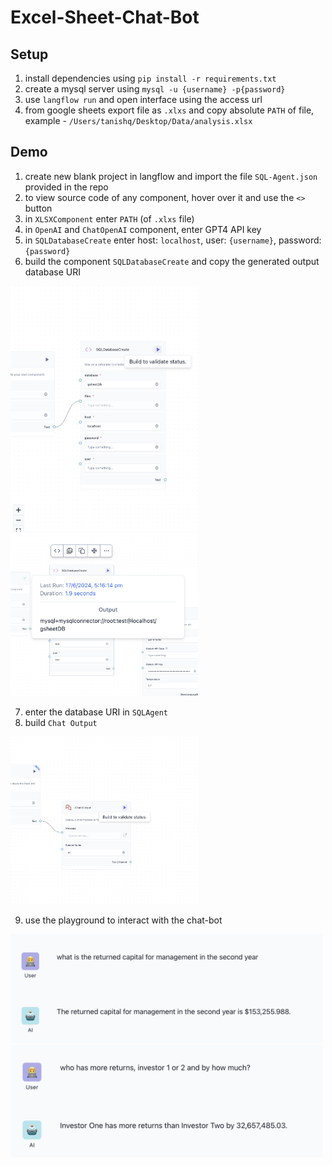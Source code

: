 # Excel-Sheet-Chat-Bot

## Setup

1. install dependencies using ```pip install -r requirements.txt```
2. create a mysql server using ```mysql -u {username} -p{password}```
3. use ```langflow run``` and open interface using the access url
4. from google sheets export file as ```.xlxs``` and copy absolute ```PATH``` of file, example - ```/Users/tanishq/Desktop/Data/analysis.xlsx```

## Demo 

1. create new blank project in langflow and import the file ```SQL-Agent.json``` provided in the repo
2. to view source code of any component, hover over it and use the ```<>``` button
3. in ```XLSXComponent``` enter ```PATH``` (of ```.xlxs``` file)
4. in ```OpenAI``` and ```ChatOpenAI``` component, enter GPT4 API key
5. in ```SQLDatabaseCreate``` enter host: ```localhost```, user: ```{username}```, password: ```{password}```
6. build the component ```SQLDatabaseCreate``` and copy the generated output database URI
<img src="1.png" alt="drawing" width="300"/>
<img src="2.png" alt="drawing" width="300"/>

7. enter the database URI in ```SQLAgent```
8. build ```Chat Output```
<img src="3.png" alt="drawing" width="300"/>

9. use the playground to interact with the chat-bot
<img src="4.png" alt="drawing" width="500"/>
<img src="5.png" alt="drawing" width="500"/>
